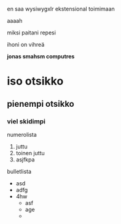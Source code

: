 en saa wysiwygxlr ekstensional toimimaan

aaaah

miksi paitani repesi

ihoni on vihreä

**jonas smahsm computres**


# iso otsikko

## pienempi otsikko

### viel skidimpi

numerolista
1. juttu
1. toinen juttu
1. asjfkpa


bulletlista
- asd
- adfg
- 4hw
  - asf
  - age
  - 
